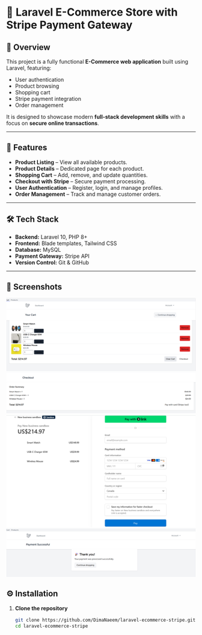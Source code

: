 # 🛒 Laravel E-Commerce Store with Stripe Payment Gateway

## 📌 Overview
This project is a fully functional **E-Commerce web application** built using Laravel, featuring:
- User authentication
- Product browsing
- Shopping cart
- Stripe payment integration
- Order management

It is designed to showcase modern **full-stack development skills** with a focus on **secure online transactions**.

---

## 🚀 Features
- **Product Listing** – View all available products.
- **Product Details** – Dedicated page for each product.
- **Shopping Cart** – Add, remove, and update quantities.
- **Checkout with Stripe** – Secure payment processing.
- **User Authentication** – Register, login, and manage profiles.
- **Order Management** – Track and manage customer orders.

---

## 🛠️ Tech Stack
- **Backend:** Laravel 10, PHP 8+
- **Frontend:** Blade templates, Tailwind CSS
- **Database:** MySQL
- **Payment Gateway:** Stripe API
- **Version Control:** Git & GitHub

---
## 📸 Screenshots

![Product Listing](public/screenshots/Cart.png)
![Checkout Page](public/screenshots/Checkout.png)
![Payment Page](public/screenshots/payment.png)
![Payment Successful Page](public/screenshots/Payment_Successful.png)

## ⚙️ Installation
1. **Clone the repository**
   ```bash
   git clone https://github.com/DimaNaeem/laravel-ecommerce-stripe.git
   cd laravel-ecommerce-stripe
